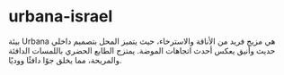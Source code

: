 # urbana-israel
بيئة Urbana هي مزيج فريد من الأناقة والاسترخاء، حيث يتميز المحل بتصميم داخلي حديث وأنيق يعكس أحدث اتجاهات الموضة. يمتزج الطابع الحضري باللمسات الدافئة والمريحة، مما يخلق جوًا دافئًا ووديًا.
